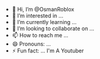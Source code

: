 - 👋 Hi, I’m @OsmanRoblox
- 👀 I’m interested in ...
- 🌱 I’m currently learning ...
- 💞️ I’m looking to collaborate on ...
- 📫 How to reach me ...
- 😄 Pronouns: ...
- ⚡ Fun fact: ...
I'm A Youtuber 
<!--ILove School some much-
OsmanRoblox/OsmanRoblox is a ✨ special ✨ repository because its `README.md` (this file) appears on your GitHub profile.
You can click the Preview link to take a look at your changes.
--->
